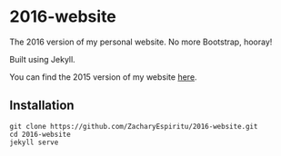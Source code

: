 # 2016-website
The 2016 version of my personal website. No more Bootstrap, hooray!

Built using Jekyll.

You can find the 2015 version of my website [here](https://github.com/ZacharyEspiritu/2015-website).

## Installation

```
git clone https://github.com/ZacharyEspiritu/2016-website.git
cd 2016-website
jekyll serve
```
